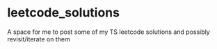 # leetcode_solutions
A space for me to post some of my TS leetcode solutions and possibly revisit/iterate on them
